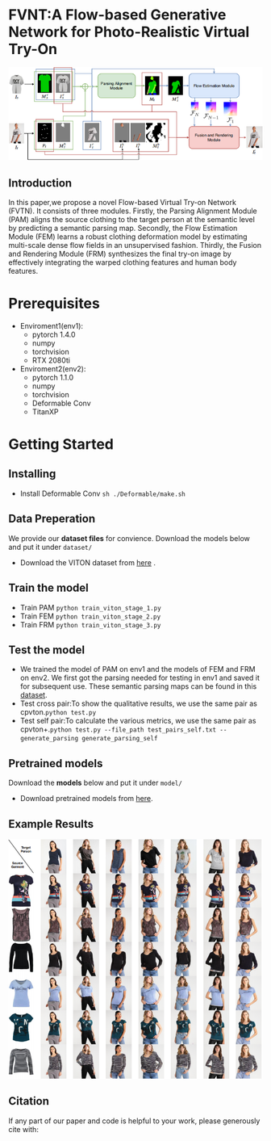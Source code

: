 # FVNT:A Flow-based Generative Network for Photo-Realistic Virtual Try-On

![image1.png](https://github.com/gxl-groups/FVNT/blob/main/pics/1.jpg)

## Introduction

In this paper,we propose a novel Flow-based Virtual Try-on Network (FVTN). It consists of three modules. Firstly, the Parsing Alignment Module (PAM) aligns the source clothing to the target person at the semantic level by predicting a semantic parsing map. Secondly, the Flow Estimation Module (FEM) learns a robust clothing deformation model by estimating multi-scale dense flow fields in an unsupervised fashion. Thirdly, the Fusion and Rendering Module (FRM) synthesizes the final try-on image by effectively integrating the warped clothing features and human body features.

# Prerequisites

- Enviroment1(env1): 
  - pytorch 1.4.0
  - numpy
  - torchvision
  - RTX 2080ti
- Enviroment2(env2):
  - pytorch 1.1.0
  - numpy
  - torchvision
  - Deformable Conv
  - TitanXP

# Getting Started

## Installing

- Install Deformable Conv `sh ./Deformable/make.sh` 

## Data Preperation

We provide our **dataset files**  for convience. Download the models below and put it under `dataset/`

- Download the VITON dataset from [here](https://pan.baidu.com/s/1ik27IF56ZK50bUmuu3WTCg?pwd=3m9y) .

## Train the model

- Train PAM `python train_viton_stage_1.py`
- Train FEM `python train_viton_stage_2.py`
- Train FRM `python train_viton_stage_3.py` 

## Test the model

- We trained the model of PAM on env1 and the models of FEM and FRM on env2. We first got the parsing needed for testing in env1 and saved it for subsequent use. These semantic parsing maps can be found in this [dataset](https://pan.baidu.com/s/1ik27IF56ZK50bUmuu3WTCg?pwd=3m9y).
- Test cross pair:To show the qualitative results, we use the same pair as cpvton.`python test.py `
- Test self pair:To calculate the various metrics, we use the same pair as cpvton+.`python test.py --file_path test_pairs_self.txt --generate_parsing generate_parsing_self`

## Pretrained models

Download the **models** below and put it under `model/`

- Download pretrained models from [here](https://pan.baidu.com/s/1eHe85WQqhtwcmmeNR1V4AQ?pwd=u4v5).

## Example Results

![image2.png](https://github.com/gxl-groups/FVNT/blob/main/pics/2.jpg)

## Citation

If any part of our paper and code is helpful to your work, please generously cite with:

```

```

